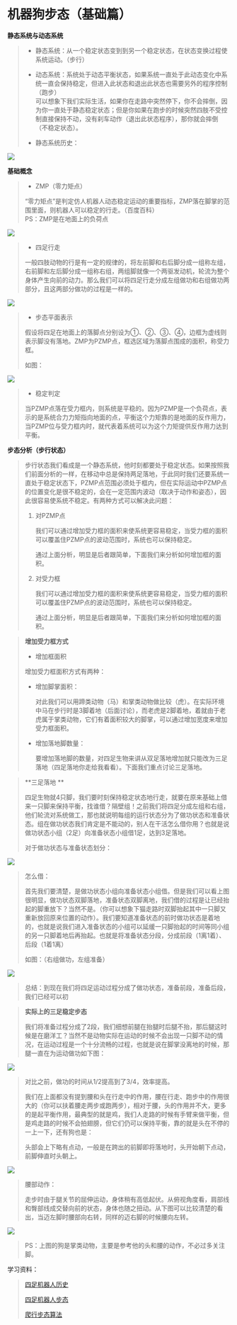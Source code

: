 # 机器狗步态（基础篇） 

**静态系统与动态系统**

>- 静态系统：从一个稳定状态变到到另一个稳定状态，在状态变换过程使系统运动。（步行）
>
>- 动态系统：系统处于动态平衡状态，如果系统一直处于此动态变化中系统一直会保持稳定，但进入此状态和退出此状态也需要另外的程序控制（跑步）  
>可以想象下我们实际生活，如果你在走路中突然停下，你不会摔倒，因为你一直处于静态稳定状态；但是你如果在跑步的时候突然四肢不受控制直接保持不动，没有刹车动作（退出此状态程序），那你就会摔倒（不稳定状态）。
>
>- 静态系统历史：
>

![](/pic/ch7/7.4.1/1.png)

**基础概念**

>- ZMP（零力矩点）
>
>“零力矩点”是判定仿人机器人动态稳定运动的重要指标，ZMP落在脚掌的范围里面，则机器人可以稳定的行走。（百度百科）  
>PS：ZMP是在地面上的负荷点

![](/pic/ch7/7.4.1/2.png)

>-  四足行走
>
>一般四肢动物的行是有一定的规律的，将左前脚和右后脚分成一组称左组，右前脚和左后脚分成一组称右组，两组脚就像一个两驱发动机，轮流为整个身体产生向前的动力。那么我们可以将四足行走分成左组做功和右组做功两部分，且这两部分做功的过程是一样的。
>

![](/pic/ch7/7.4.1/3.png)

>- 步态平面表示
>
>假设将四足在地面上的落脚点分别设为①、②、③、④，边框为虚线则表示脚没有落地。ZMP为PZMP点，框选区域为落脚点围成的面积，称受力框。
>
>如图：
>

![](/pic/ch7/7.4.1/4.png)

>- 稳定判定
>
> 当PZMP点落在受力框内，则系统是平稳的。因为PZMP是一个负荷点，表示的是系统合力力矩指向地面的点，平衡这个力矩靠的是地面的反作用力，当PZMP位与受力框内时，就代表着系统可以为这个力矩提供反作用力达到平衡。

**步态分析（步行状态）**

>步行状态我们看成是一个静态系统，他时刻都要处于稳定状态。如果按照我们前面分析的一样，在移动中总是保持两足落地，于此同时我们还要系统一直处于稳定状态下，PZMP点范围必须处于框内，但在实际运动中PZMP点的位置变化是很不稳定的，会在一定范围内波动（取决于动作和姿态），因此很容易使系统不稳定。有两种方式可以解决此问题：
>
> 1. 对PZMP点
>
>    我们可以通过增加受力框的面积来使系统更容易稳定，当受力框的面积可以覆盖住PZMP点的波动范围时，系统也可以保持稳定。
>
>    通过上面分析，明显是后者跟简单，下面我们来分析如何增加框的面积。
>
> 2. 对受力框
>
>    我们可以通过增加受力框的面积来使系统更容易稳定，当受力框的面积可以覆盖住PZMP点的波动范围时，系统也可以保持稳定。
>
>    通过上面分析，明显是后者跟简单，下面我们来分析如何增加框的面积。

> **增加受力框方式**
>
>- 增加框面积
>
>  增加受力框面积方式有两种：
>
>  - 增加脚掌面积：
>
>    对此我们可以用蹄类动物（马）和掌类动物做比较（虎）。在实际环境中马在步行时是3脚着地（后面讨论），而老虎是2脚着地，着就由于老虎属于掌类动物，它们有着面积较大的脚掌，可以通过增加宽度来增加受力框面积。
>
>  - 增加落地脚数量：
>
>    要增加落地脚的数量，对四足生物来讲从双足落地增加就只能改为三足落地（四足落地你走给我看看）。下面我们重点讨论三足落地。

>  **三足落地 **
>
>  四足生物就4只脚，我们要时刻保持稳定状态地行走，就要在原来基础上借来一只脚来保持平衡，找谁借？隔壁组！之前我们将四足分成左组和右组，他们轮流对系统做工，那也就说明每组的运行状态分为了做功状态和准备状态。组在做功状态我们肯定是不能动的，别人在干活怎么借你用？也就是说做功状态小组（2足）向准备状态小组借1足，达到3足落地。
>
>  对于做功状态与准备状态划分：
>

![](/pic/ch7/7.4.1/5.png)

>  怎么借：
>
>  首先我们要清楚，是做功状态小组向准备状态小组借。但是我们可以看上图很明显，做功状态双脚落地，准备状态双脚离地，我们借的过程是让已经抬起的脚重放下？当然不是。（你可以想象下猫走路时双脚抬起其中一只脚又重新放回原来位置的动作）。我们要知道准备状态的前时做功状态是着地的，也就是说我们进入准备状态的小组可以延缓一只脚抬起的时间等同小组的另一只脚着地后再抬起。也就是将准备状态分段，分成前段（1离1着）、后段（1着1离）
>
>  如图：（右组做功，左组准备）
>

![](/pic/ch7/7.4.1/6.png)

>  总结：到现在我们将四足运动过程分成了做功状态，准备前段，准备后段，我们已经可以初

>**实际上的三足稳定步态**
>
>  我们将准备过程分成了2段，我们细想前腿在抬腿时后腿不抬，那后腿这时候是在磨洋工？当然不是动物实际在运动的时候不会出现一只脚不动的情况，在运动过程是一个十分流畅的过程，也就是说在脚掌没离地的时候，那腿一直在为运动做功如下图： 
>

![](/pic/ch7/7.4.1/7.png)

>  对比之前，做功的时间从1/2提高到了3/4，效率提高。
>
>  我们在上面都没有提到腰和头在行走中的作用，腰在行走、跑步中的作用很大的（你可以扶着腰走两步或跑两步），相对于腰，头的作用并不大，更多的是起平衡作用，最典型的就是鸡，我们人走路的时候有手臂来做平衡，但是鸡走路的时候不会拍翅膀，但它们仍可以保持平衡，靠的就是头在不停的一上一下，还有狗也是：
>
>  头部会上下略有点动，一般是在跨出的前脚即将落地时，头开始朝下点动，前脚伸直时头朝上。
>

![](/pic/ch7/7.4.1/8.png)

>  腰部动作：
>
>  走步时由于腿关节的屈伸运动，身体稍有高低起伏。从俯视角度看，肩部线和臀部线成交替向前的状态，身体也随之扭动。从下图可以比较清楚的看出，当迈左脚时腰部向右转，同样的迈右脚的时候腰向左转。
>

![](/pic/ch7/7.4.1/9.png)

>  PS：上图的狗是掌类动物，主要是参考他的头和腰的动作，不必过多关注脚。

学习资料：

>[四足机器人历史](https://zhuanlan.zhihu.com/p/64307902?utm_source=wechat_session&utm_medium=social&utm_oi=1018782322031820800&from=singlemessage) 
>
>[四足机器人步态](https://zhuanlan.zhihu.com/p/68664688?utm_source=wechat_session&utm_medium=social&utm_oi=1018782322031820800&from=singlemessage)
>
>[爬行步态算法](https://zhuanlan.zhihu.com/p/71542169?utm_source=wechat_session&utm_medium=social&utm_oi=1018782322031820800&from=singlemessage)
